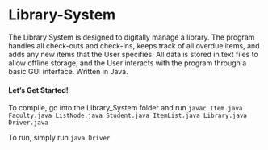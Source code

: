 # Library-System
The Library System is designed to digitally manage a library. The program handles all check-outs and check-ins, keeps track of all overdue items, and adds any new items that the User specifies. All data is stored in text files to allow offline storage, and the User interacts with the program through a basic GUI interface. Written in Java.

#### Let’s Get Started!
To compile, go into the Library_System folder and run `javac Item.java Faculty.java ListNode.java Student.java ItemList.java Library.java Driver.java`

To run, simply run `java Driver`

